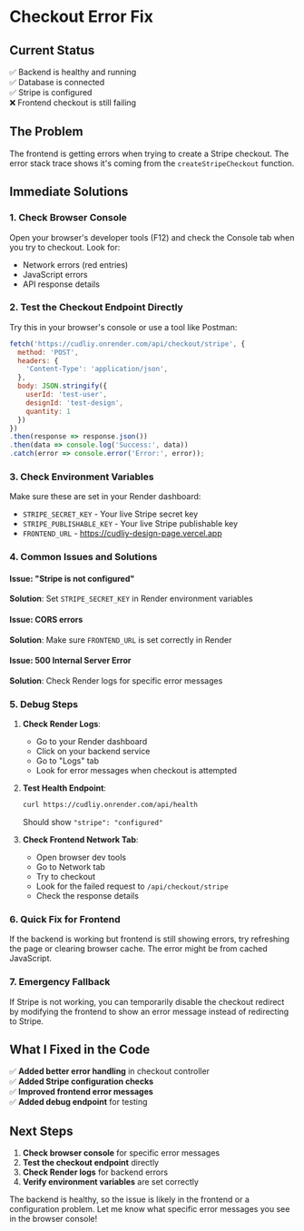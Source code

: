 # Checkout Error Fix

## Current Status
✅ Backend is healthy and running  
✅ Database is connected  
✅ Stripe is configured  
❌ Frontend checkout is still failing  

## The Problem
The frontend is getting errors when trying to create a Stripe checkout. The error stack trace shows it's coming from the `createStripeCheckout` function.

## Immediate Solutions

### 1. Check Browser Console
Open your browser's developer tools (F12) and check the Console tab when you try to checkout. Look for:
- Network errors (red entries)
- JavaScript errors
- API response details

### 2. Test the Checkout Endpoint Directly
Try this in your browser's console or use a tool like Postman:

```javascript
fetch('https://cudliy.onrender.com/api/checkout/stripe', {
  method: 'POST',
  headers: {
    'Content-Type': 'application/json',
  },
  body: JSON.stringify({
    userId: 'test-user',
    designId: 'test-design',
    quantity: 1
  })
})
.then(response => response.json())
.then(data => console.log('Success:', data))
.catch(error => console.error('Error:', error));
```

### 3. Check Environment Variables
Make sure these are set in your Render dashboard:
- `STRIPE_SECRET_KEY` - Your live Stripe secret key
- `STRIPE_PUBLISHABLE_KEY` - Your live Stripe publishable key  
- `FRONTEND_URL` - https://cudliy-design-page.vercel.app

### 4. Common Issues and Solutions

#### Issue: "Stripe is not configured"
**Solution**: Set `STRIPE_SECRET_KEY` in Render environment variables

#### Issue: CORS errors
**Solution**: Make sure `FRONTEND_URL` is set correctly in Render

#### Issue: 500 Internal Server Error
**Solution**: Check Render logs for specific error messages

### 5. Debug Steps

1. **Check Render Logs**:
   - Go to your Render dashboard
   - Click on your backend service
   - Go to "Logs" tab
   - Look for error messages when checkout is attempted

2. **Test Health Endpoint**:
   ```bash
   curl https://cudliy.onrender.com/api/health
   ```
   Should show `"stripe": "configured"`

3. **Check Frontend Network Tab**:
   - Open browser dev tools
   - Go to Network tab
   - Try to checkout
   - Look for the failed request to `/api/checkout/stripe`
   - Check the response details

### 6. Quick Fix for Frontend

If the backend is working but frontend is still showing errors, try refreshing the page or clearing browser cache. The error might be from cached JavaScript.

### 7. Emergency Fallback

If Stripe is not working, you can temporarily disable the checkout redirect by modifying the frontend to show an error message instead of redirecting to Stripe.

## What I Fixed in the Code

✅ **Added better error handling** in checkout controller  
✅ **Added Stripe configuration checks**  
✅ **Improved frontend error messages**  
✅ **Added debug endpoint** for testing  

## Next Steps

1. **Check browser console** for specific error messages
2. **Test the checkout endpoint** directly
3. **Check Render logs** for backend errors
4. **Verify environment variables** are set correctly

The backend is healthy, so the issue is likely in the frontend or a configuration problem. Let me know what specific error messages you see in the browser console!
